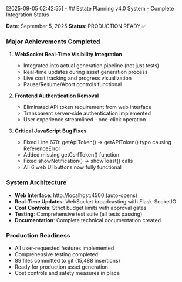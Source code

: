 
[2025-09-05 02:42:55] - ## Estate Planning v4.0 System - Complete Integration Status

**Date**: September 5, 2025
**Status**: PRODUCTION READY ✅

### Major Achievements Completed
1. **WebSocket Real-Time Visibility Integration**
   - Integrated into actual generation pipeline (not just tests)
   - Real-time updates during asset generation process
   - Live cost tracking and progress visualization
   - Pause/Resume/Abort controls functional

2. **Frontend Authentication Removal**
   - Eliminated API token requirement from web interface
   - Transparent server-side authentication implemented
   - User experience streamlined - one-click operation

3. **Critical JavaScript Bug Fixes**
   - Fixed Line 670: getApiToken() → getAPIToken() typo causing ReferenceError
   - Added missing getCsrfToken() function
   - Fixed showNotification() → showToast() calls
   - All 6 web UI buttons now fully functional

### System Architecture
- **Web Interface**: http://localhost:4500 (auto-opens)
- **Real-Time Updates**: WebSocket broadcasting with Flask-SocketIO
- **Cost Controls**: Strict budget limits with approval gates
- **Testing**: Comprehensive test suite (all tests passing)
- **Documentation**: Complete technical documentation created

### Production Readiness
- All user-requested features implemented
- Comprehensive testing completed
- 89 files committed to git (15,488 insertions)
- Ready for production asset generation
- Cost controls and safety measures in place
